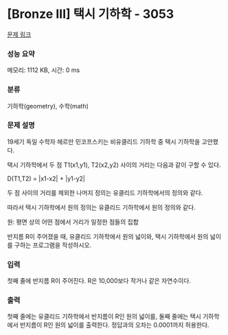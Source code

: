 # [Bronze III] 택시 기하학 - 3053 

[문제 링크](https://www.acmicpc.net/problem/3053) 

### 성능 요약

메모리: 1112 KB, 시간: 0 ms

### 분류

기하학(geometry), 수학(math)

### 문제 설명

<p>19세기 독일 수학자 헤르만 민코프스키는 비유클리드 기하학 중 택시 기하학을 고안했다.</p>

<p>택시 기하학에서 두 점 T1(x1,y1), T2(x2,y2) 사이의 거리는 다음과 같이 구할 수 있다.</p>

<p>D(T1,T2) = |x1-x2| + |y1-y2|</p>

<p>두 점 사이의 거리를 제외한 나머지 정의는 유클리드 기하학에서의 정의와 같다.</p>

<p>따라서 택시 기하학에서 원의 정의는 유클리드 기하학에서 원의 정의와 같다.</p>

<p>원: 평면 상의 어떤 점에서 거리가 일정한 점들의 집합</p>

<p>반지름 R이 주어졌을 때, 유클리드 기하학에서 원의 넓이와, 택시 기하학에서 원의 넓이를 구하는 프로그램을 작성하시오.</p>

### 입력 

 <p>첫째 줄에 반지름 R이 주어진다. R은 10,000보다 작거나 같은 자연수이다.</p>

### 출력 

 <p>첫째 줄에는 유클리드 기하학에서 반지름이 R인 원의 넓이를, 둘째 줄에는 택시 기하학에서 반지름이 R인 원의 넓이를 출력한다. 정답과의 오차는 0.0001까지 허용한다.</p>

